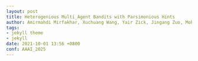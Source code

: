 ```yaml
---
layout: post
title: Heterogenious Multi_Agent Bandits with Parsimonious Hints
author: Amirmahdi Mirfakhar, Xuchuang Wang, Yair Zick, Jingang Zuo, Mohammad Hajiesmaili
tags:
- jekyll theme
- jekyll
date: 2021-10-01 13:56 +0800
conf: AAAI_2025
---
```

